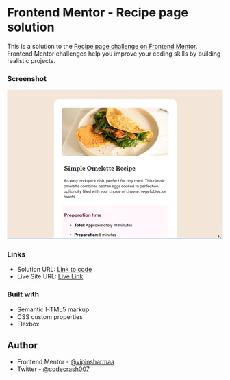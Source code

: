# Frontend Mentor - Recipe page solution

This is a solution to the [Recipe page challenge on Frontend Mentor](https://www.frontendmentor.io/challenges/recipe-page-KiTsR8QQKm). Frontend Mentor challenges help you improve your coding skills by building realistic projects. 

### Screenshot

![](assets/images/Screenshot.png)


### Links

- Solution URL: [Link to code](https://github.com/vipinsharmaa/recipe-page-frontend-mentor)
- Live Site URL: [Live Link](https://vipinsharmaa.github.io/recipe-page-frontend-mentor/)


### Built with

- Semantic HTML5 markup
- CSS custom properties
- Flexbox


## Author

- Frontend Mentor - [@vipinsharmaa](https://www.frontendmentor.io/profile/vipinsharmaa)
- Twitter - [@codecrash007](https://www.twitter.com/codecrash007)
